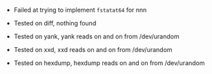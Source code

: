 * Failed at trying to implement `fstatat64` for nnn

* Tested on diff, nothing found

* Tested on yank, yank reads on and on from /dev/urandom

* Tested on xxd, xxd reads on and on from /dev/urandom

* Tested on hexdump, hexdump reads on and on from /dev/urandom
